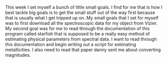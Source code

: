 This week I set myself a bunch of little small goals. I find for me that is how I best tackle big goals is to get the small stuff out of the way first because that is usually what I get tripped up on. My small goals that I set for myself was to first download all the spectroscopic data for my object from Vizier. My second goal was for me to read through the documentation of this program called starfish that is supposed to be a really easy method of estimating physical parameters from spectral data. I want to read through this documentation and begin writing out a script for estimating metallicities. I also need to read that paper danny sent me about converting magnitudes.

